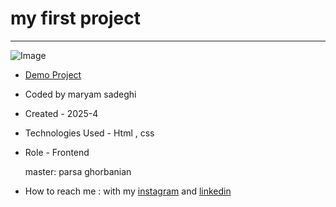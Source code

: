 # my first project
-----------------------------


![Image](https://github.com/user-attachments/assets/7b3c8cab-0481-4605-82ef-68b03e97ce6f)

- [Demo Project](https://maryambanoo-sadeghi-dev.github.io/web-24/)

- Coded by maryam sadeghi

- Created - 2025-4

- Technologies Used - Html , css

- Role - Frontend

  master: parsa ghorbanian

- How to reach me : with my [instagram](https://www.instagram.com/maryambanoo.sadeghi.dev) and [linkedin](https://www.linkedin.com/in/maryam-sadeghi-dev-5013ab361)

